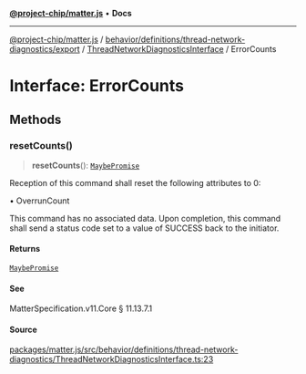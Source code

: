 [**@project-chip/matter.js**](../../../../../../../README.md) • **Docs**

***

[@project-chip/matter.js](../../../../../../../modules.md) / [behavior/definitions/thread-network-diagnostics/export](../../../README.md) / [ThreadNetworkDiagnosticsInterface](../README.md) / ErrorCounts

# Interface: ErrorCounts

## Methods

### resetCounts()

> **resetCounts**(): [`MaybePromise`](../../../../../../../util/export/README.md#maybepromiset)

Reception of this command shall reset the following attributes to 0:

  • OverrunCount

This command has no associated data. Upon completion, this command shall send a status code set to a value
of SUCCESS back to the initiator.

#### Returns

[`MaybePromise`](../../../../../../../util/export/README.md#maybepromiset)

#### See

MatterSpecification.v11.Core § 11.13.7.1

#### Source

[packages/matter.js/src/behavior/definitions/thread-network-diagnostics/ThreadNetworkDiagnosticsInterface.ts:23](https://github.com/project-chip/matter.js/blob/7a8cbb56b87d4ccf34bec5a9a95ab40a1711324f/packages/matter.js/src/behavior/definitions/thread-network-diagnostics/ThreadNetworkDiagnosticsInterface.ts#L23)
